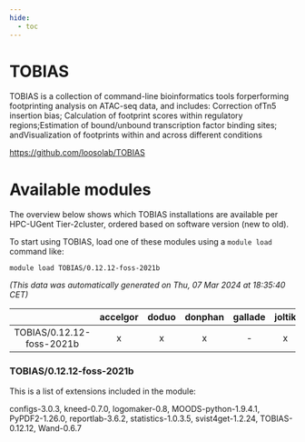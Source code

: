 ```yaml
---
hide:
  - toc
---
```


TOBIAS
======


TOBIAS is a collection of command-line bioinformatics tools forperforming footprinting analysis on ATAC-seq data, and includes: Correction ofTn5 insertion bias; Calculation of footprint scores within regulatory regions;Estimation of bound/unbound transcription factor binding sites; andVisualization of footprints within and across different conditions

https://github.com/loosolab/TOBIAS
# Available modules


The overview below shows which TOBIAS installations are available per HPC-UGent Tier-2cluster, ordered based on software version (new to old).

To start using TOBIAS, load one of these modules using a `module load` command like:

```shell
module load TOBIAS/0.12.12-foss-2021b
```

*(This data was automatically generated on Thu, 07 Mar 2024 at 18:35:40 CET)*  

| |accelgor|doduo|donphan|gallade|joltik|skitty|
| :---: | :---: | :---: | :---: | :---: | :---: | :---: |
|TOBIAS/0.12.12-foss-2021b|x|x|x|-|x|x|


### TOBIAS/0.12.12-foss-2021b

This is a list of extensions included in the module:

configs-3.0.3, kneed-0.7.0, logomaker-0.8, MOODS-python-1.9.4.1, PyPDF2-1.26.0, reportlab-3.6.2, statistics-1.0.3.5, svist4get-1.2.24, TOBIAS-0.12.12, Wand-0.6.7